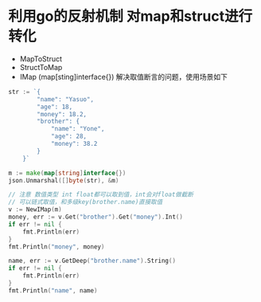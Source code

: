# 利用go的反射机制 对map和struct进行转化

- MapToStruct
- StructToMap
- IMap (map[sting]interface{}) 解决取值断言的问题，使用场景如下
```go
str := `{
		"name": "Yasuo",
		"age": 18,
		"money": 18.2,
		"brother": {
			"name": "Yone",
			"age": 28,
			"money": 38.2
		}
	}`

m := make(map[string]interface{})
json.Unmarshal([]byte(str), &m)

// 注意 数值类型 int float都可以取到值，int会对float做截断
// 可以链式取值，和多级key(brother.name)直接取值
v := NewIMap(m)
money, err := v.Get("brother").Get("money").Int()
if err != nil {
    fmt.Println(err)
}
fmt.Println("money", money)

name, err := v.GetDeep("brother.name").String()
if err != nil {
    fmt.Println(err)
}
fmt.Println("name", name)
```